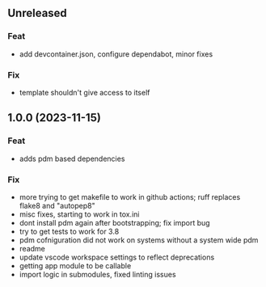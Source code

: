 ## Unreleased

### Feat

- add devcontainer.json, configure dependabot, minor fixes

### Fix

- template shouldn't give access to itself

## 1.0.0 (2023-11-15)

### Feat

- adds pdm based dependencies

### Fix

- more trying to get makefile to work in github actions; ruff replaces flake8 and "autopep8"
- misc fixes, starting to work in tox.ini
- dont install pdm again after bootstrapping; fix import bug
- try to get tests to work for 3.8
- pdm cofniguration did not work on systems without a system wide pdm
- readme
- update vscode workspace settings to reflect deprecations
- getting app module to be callable
- import logic in submodules, fixed linting issues
